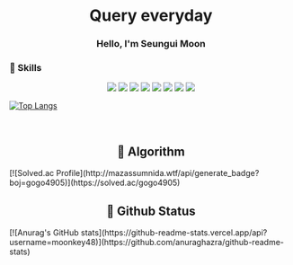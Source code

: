 <h1 align=center>
  Query everyday
</h1> 
<h3 align=center>
   Hello, I'm Seungui Moon
</h3>

### 📖 Skills
<div align=center>
  <img src="https://img.shields.io/badge/TypeScript-3178C6?style=flat&logo=TypeScript&logoColor=white"/>
  <img src="https://img.shields.io/badge/React-61DAFB?style=flat&logo=React&logoColor=white"/>
  <img src="https://img.shields.io/badge/HTML-E34F26?style=flat&logo=HTML&logoColor=white"/>
  <img src="https://img.shields.io/badge/CSS-1572B6?style=flat&logo=CSS&logoColor=white"/>
  <img src="https://img.shields.io/badge/Javascript-F7DF1E?style=flat&logo=Javascript&logoColor=white"/>
  <img src="https://img.shields.io/badge/Git-F05032?style=flat&logo=Git&logoColor=white"/>
  <img src="https://img.shields.io/badge/Swift-F05138?style=flat&logo=Swift&logoColor=white"/>
  <img src="https://img.shields.io/badge/UIKit-2396F3?style=flat&logo=UIKit&logoColor=white"/>
</div>

[![Top Langs](https://github-readme-stats.vercel.app/api/top-langs/?username=moonkey48&&langs_count=6&layout=compact)](https://github.com/anuraghazra/github-readme-stats)

<br/>

<h2 align=center>
  📖 Algorithm
</h2> 
[![Solved.ac Profile](http://mazassumnida.wtf/api/generate_badge?boj=gogo4905)](https://solved.ac/gogo4905)
<br/>

<h2 align=center>
  📖 Github Status  
</h2>
[![Anurag's GitHub stats](https://github-readme-stats.vercel.app/api?username=moonkey48)](https://github.com/anuraghazra/github-readme-stats)

